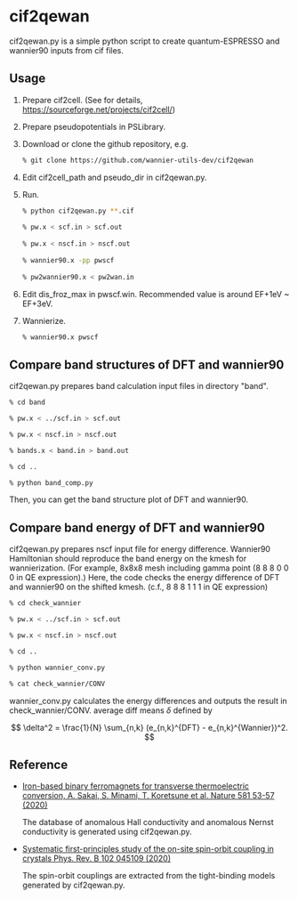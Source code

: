# cif2qewan
cif2qewan.py is a simple python script to create quantum-ESPRESSO and wannier90 inputs from cif files.

## Usage ######################################
  1. Prepare cif2cell. (See for details, https://sourceforge.net/projects/cif2cell/)

  2. Prepare pseudopotentials in PSLibrary.

  3. Download or clone the github repository, e.g.

     ```sh
     % git clone https://github.com/wannier-utils-dev/cif2qewan
     ```

  4. Edit cif2cell_path and pseudo_dir in cif2qewan.py.

  5. Run.

     ```sh
     % python cif2qewan.py **.cif
  
     % pw.x < scf.in > scf.out
      
     % pw.x < nscf.in > nscf.out
      
     % wannier90.x -pp pwscf
      
     % pw2wannier90.x < pw2wan.in
     ```

  6. Edit dis_froz_max in pwscf.win. Recommended value is around EF+1eV ~ EF+3eV.

  7. Wannierize.

     ```sh
     % wannier90.x pwscf
     ```

## Compare band structures of DFT and wannier90 #####
cif2qewan.py prepares band calculation input files in directory "band".

```sh
% cd band

% pw.x < ../scf.in > scf.out

% pw.x < nscf.in > nscf.out

% bands.x < band.in > band.out

% cd ..

% python band_comp.py
```

Then, you can get the band structure plot of DFT and wannier90.

## Compare band energy of DFT and wannier90 #####
cif2qewan.py prepares nscf input file for energy difference.
Wannier90 Hamiltonian should reproduce the band energy on the kmesh for wannierization. (For example, 8x8x8 mesh including gamma point (8 8 8 0 0 0 in QE expression).)
Here, the code checks the energy difference of DFT and wannier90 on the shifted kmesh. (c.f., 8 8 8 1 1 1 in QE expression)

```sh
% cd check_wannier

% pw.x < ../scf.in > scf.out

% pw.x < nscf.in > nscf.out

% cd ..

% python wannier_conv.py

% cat check_wannier/CONV
```

wannier_conv.py calculates the energy differences and outputs the result in check_wannier/CONV.
average diff means $\delta$ defined by

$$
\delta^2 = \frac{1}{N} \sum_{n,k} (e_{n,k}^{DFT} - e_{n,k}^{Wannier})^2.
$$

## Reference ######################################
- [Iron-based binary ferromagnets for transverse thermoelectric conversion,  A. Sakai, S. Minami, T. Koretsune et al. Nature 581 53-57 (2020)](https://doi.org/10.1038/s41586-020-2230-z)

  The database of anomalous Hall conductivity and anomalous Nernst conductivity is generated using cif2qewan.py.

- [Systematic first-principles study of the on-site spin-orbit coupling in crystals Phys. Rev. B 102 045109 (2020)](https://doi.org/10.1103/PhysRevB.102.045109)

  The spin-orbit couplings are extracted from the tight-binding models generated by cif2qewan.py.
